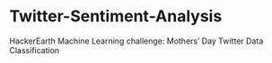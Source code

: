 # Twitter-Sentiment-Analysis
HackerEarth Machine Learning challenge: Mothers’ Day Twitter Data Classification 
